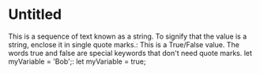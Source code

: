 # Untitled

This is a sequence of text known as a string. To signify that the value is a string, enclose it in single quote marks.: This is a True/False value. The words true and false are special keywords that don't need quote marks.
let myVariable = 'Bob';: let myVariable = true;